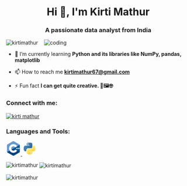 <h1 align="center">Hi 👋, I'm Kirti Mathur</h1>
<h3 align="center">A passionate data analyst from India</h3>

<img align="right" alt="coding" width="400" src="https://res.cloudinary.com/practicaldev/image/fetch/s--2bZIjPGC--/c_limit%2Cf_auto%2Cfl_progressive%2Cq_66%2Cw_880/https://dev-to-uploads.s3.amazonaws.com/i/d4tvukbt5mra37cvwklk.gif">

<p align="left"> <img src="https://komarev.com/ghpvc/?username=kirtimathur&label=Profile%20views&color=0e75b6&style=flat" alt="kirtimathur" /> </p>

- 🌱 I’m currently learning **Python and its libraries like NumPy, pandas, matplotlib**

- 📫 How to reach me **kirtimathur67@gmail.com**

- ⚡ Fun fact **I can get quite creative. 🧠🖼️🤓**

<h3 align="left">Connect with me:</h3>
<p align="left">
<a href="https://linkedin.com/in/kirti-mathur-465647215" target="blank"><img align="center" src="https://raw.githubusercontent.com/rahuldkjain/github-profile-readme-generator/master/src/images/icons/Social/linked-in-alt.svg" alt="kirti mathur" height="30" width="40" /></a>
</p>

<h3 align="left">Languages and Tools:</h3>
<p align="left"> <a href="https://www.w3schools.com/cpp/" target="_blank" rel="noreferrer"> <img src="https://raw.githubusercontent.com/devicons/devicon/master/icons/cplusplus/cplusplus-original.svg" alt="cplusplus" width="40" height="40"/> </a> <a href="https://www.python.org" target="_blank" rel="noreferrer"> <img src="https://raw.githubusercontent.com/devicons/devicon/master/icons/python/python-original.svg" alt="python" width="40" height="40"/> </a> </p>

<p><img align="left" src="https://github-readme-stats.vercel.app/api/top-langs?username=kirtimathur&show_icons=true&locale=en&layout=compact" alt="kirtimathur" /></p>

<p>&nbsp;<img align="center" src="https://github-readme-stats.vercel.app/api?username=kirtimathur&show_icons=true&locale=en" alt="kirtimathur" /></p>

<p><img align="center" src="https://github-readme-streak-stats.herokuapp.com/?user=kirtimathur&" alt="kirtimathur" /></p>
